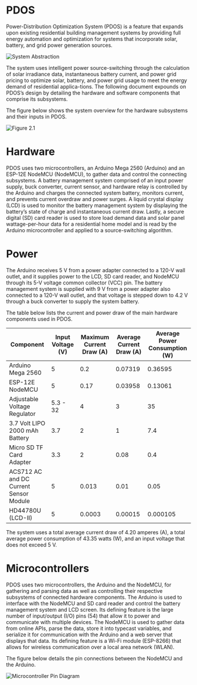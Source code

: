 # PDOS
Power-Distribution Optimization System (PDOS) is a feature that expands upon existing residential building management systems by providing full energy automation and optimization for systems that incorporate solar, battery, and grid power generation sources.

![System Abstraction](https://imgur.com/boRK7LY)

The system uses intelligent power source-switching through the calculation of solar irradiance data, instantaneous battery current, and power grid pricing to optimize solar, battery, and power grid usage to meet the energy demand of residential applica-tions. The following document expounds on PDOS’s design by detailing the hardware and software components that comprise its subsystems. 

The figure below shows the system overview for the hardware subsystems and their inputs in PDOS.

![Figure 2.1](https://imgur.com/yYpduJb) 

# Hardware

PDOS uses two microcontrollers, an Arduino Mega 2560 (Arduino) and an ESP-12E NodeMCU
(NodeMCU), to gather data and control the connecting subsystems. A battery management system comprised of an input power supply, buck converter, current sensor, and hardware relay is controlled by the Arduino and charges the connected system battery, monitors current, and prevents current overdraw and
power surges. A liquid crystal display (LCD) is used to monitor the battery management system by displaying the battery’s state of charge and instantaneous current draw. Lastly, a secure digital (SD) card reader is used to store load demand data and solar panel wattage-per-hour data for a residential home model and is read by the Arduino microcontroller and applied to a source-switching algorithm.

# Power

The Arduino receives 5 V from a power adapter connected to a 120-V wall outlet, and it supplies power to the LCD, SD card reader, and NodeMCU through its 5-V voltage common collector (VCC) pin. The battery management system is supplied with 9 V from a power adapter also connected to a 120-V wall outlet, and that voltage is stepped down to 4.2 V through a buck converter to supply the system battery. 

The table below lists the current and power draw of the main hardware components used in PDOS.

| Component | Input Voltage (V) | Maximum Current Draw (A) | Average Current Draw (A) | Average Power Consumption (W) |
| ------ | ----------- | ------ | ----------- | ------ |
| Arduino Mega 2560   | 5 | 0.2 | 0.07319 | 0.36595 |
| ESP-12E NodeMCU | 5 | 0.17| 0.03958 | 0.13061 |
| Adjustable Voltage Regulator | 5.3 - 32 | 4 | 3 | 35 |
| 3.7 Volt LIPO 2000 mAh Battery   | 3.7 | 2 | 1 | 7.4 |
| Micro SD TF Card Adapter | 3.3 | 2 | 0.08 | 0.4 |
| ACS712 AC and DC Current Sensor Module | 5 | 0.013 | 0.01 | 0.05 |
| HD44780U (LCD-II) | 5 | 0.0003 | 0.00015 | 0.000105

The system uses a total average current draw of 4.20 amperes (A), a total average power consumption of
43.35 watts (W), and an input voltage that does not exceed 5 V.

# Microcontrollers

PDOS uses two microcontrollers, the Arduino and the NodeMCU, for gathering and parsing data as well
as controlling their respective subsystems of connected hardware components. The Arduino is used to interface with the NodeMCU and SD card reader and control the battery management system and LCD screen. Its defining feature is the large number of input/output (I/O) pins (54) that allow it to power and communicate with multiple devices. The NodeMCU is used to gather data from online APIs, parse the data, store it into typecast variables, and serialize it for communication with the Arduino and a web server that displays that data. Its defining feature is a Wi-Fi module (ESP-8266) that allows for wireless communication over a local area network (WLAN).

The figure below details the pin connections between the NodeMCU and the Arduino.

![Microcontroller Pin Diagram](https://imgur.com/RUaQZmc)
